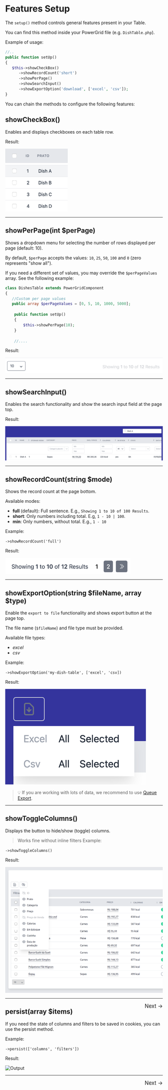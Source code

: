 # Features Setup

The `setup()` method controls general features present in your Table.

You can find this method inside your PowerGrid file (e.g. `DishTable.php`).

Example of usage:

```php
//..
public function setUp()
{
   $this->showCheckBox()
      ->showRecordCount('short')
      ->showPerPage()
      ->showSearchInput()
      ->showExportOption('download', ['excel', 'csv']);
}
```

You can chain the methods to configure the following features:

## showCheckBox()

Enables and displays checkboxes on each table row.

Result:

<img class="result-image" alt="showCheckBox" src="../_media/examples/features/showCheckBox.png" width="200"/>

---

## showPerPage(int $perPage)

Shows a dropdown menu for selecting the number of rows displayed per page (default: 10).

By default, `$perPage` accepts the values: `10`, `25`, `50`, `100` and `0` (zero represents "show all").

If you need a different set of values, you may override the `$perPageValues` array. See the following example:

```php
class DishesTable extends PowerGridComponent
{
   //Custom per page values
   public array $perPageValues = [0, 5, 10, 1000, 5000];

    public function setUp()
    {
        $this->showPerPage(10);
    }

    //....
```

Result:

<img class="result-image" alt="showPerPage" src="../_media/examples/features/showPerPage.png"/>

---

## showSearchInput()

Enables the search functionality and show the search input field at the page top.

Result:

<img class="result-image" alt="showSearchInput" src="../_media/examples/features/showSearchInput.png"/>

---

## showRecordCount(string $mode)

Shows the record count at the page bottom.

Available modes:

- **full** (default): Full sentence. E.g., `Showing 1 to 10 of 100 Results`.
- **short**: Only numbers including total. E.g, `1 - 10 | 100`.
- **min**: Only numbers, without total. E.g., `1 - 10`

Example:

`->showRecordCount('full')`

Result:

<img class="result-image" alt="showRecordCount" src="../_media/examples/features/showRecordCount.png" width="400"/>

---

## showExportOption(string $fileName, array $type)

Enable the `export to file` functionality and shows export button at the page top.

The file name (`$fileName`) and file type must be provided.

Available file types:

- *excel*
- *csv*

Example:

`->showExportOption('my-dish-table', ['excel', 'csv])`

Result:

<img class="result-image" alt="showExportOption" src="../_media/examples/features/showExportOption.png"/>

> 💡 If you are working with lots of data, we recommend to use [Queue Export](table/queue-export).

---

## showToggleColumns()

Displays the button to hide/show (toggle) columns.

> Works fine without inline filters
Example:

`->showToggleColumns()`

Result:

<img class="result-image" alt="showToggleColumns" src="../_media/examples/features/showToggleColumns.png"/>

<hr/>
<footer style="float: right; font-size: larger">
    <span><a style="text-decoration: none;" href="#/table/datasource?id=datasource">Next →</a></span>
</footer>

## persist(array $items)

If you need the state of columns and filters to be saved in cookies, you can use the persist method.

Example:

`->persist(['columns', 'filters'])`

Result:

![Output](../_media/persist.gif)

<hr/>
<footer style="float: right; font-size: larger">
    <span><a style="text-decoration: none;" href="#/table/datasource?id=datasource">Next →</a></span>
</footer>
